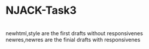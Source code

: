 # NJACK-Task3
<br>
newhtml,style are the first drafts without responsivenes
<br>
newres,newres are the finial drafts with responsivenes
